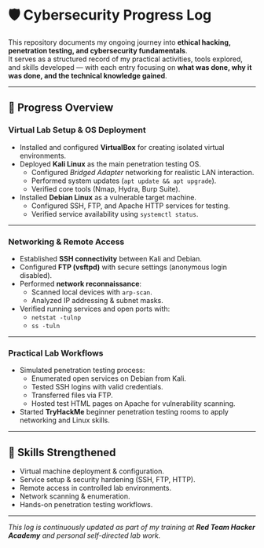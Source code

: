# 🛡️ Cybersecurity Progress Log

This repository documents my ongoing journey into **ethical hacking, penetration testing, and cybersecurity fundamentals**.  
It serves as a structured record of my practical activities, tools explored, and skills developed — with each entry focusing on **what was done, why it was done, and the technical knowledge gained**.

---

## 📂 Progress Overview

### Virtual Lab Setup & OS Deployment
- Installed and configured **VirtualBox** for creating isolated virtual environments.
- Deployed **Kali Linux** as the main penetration testing OS.
  - Configured *Bridged Adapter* networking for realistic LAN interaction.
  - Performed system updates (`apt update && apt upgrade`).
  - Verified core tools (Nmap, Hydra, Burp Suite).
- Installed **Debian Linux** as a vulnerable target machine.
  - Configured SSH, FTP, and Apache HTTP services for testing.
  - Verified service availability using `systemctl status`.

---

### Networking & Remote Access
- Established **SSH connectivity** between Kali and Debian.
- Configured **FTP (vsftpd)** with secure settings (anonymous login disabled).
- Performed **network reconnaissance**:
  - Scanned local devices with `arp-scan`.
  - Analyzed IP addressing & subnet masks.
- Verified running services and open ports with:
  - `netstat -tulnp`
  - `ss -tuln`

---

### Practical Lab Workflows
- Simulated penetration testing process:
  - Enumerated open services on Debian from Kali.
  - Tested SSH logins with valid credentials.
  - Transferred files via FTP.
  - Hosted test HTML pages on Apache for vulnerability scanning.
- Started **TryHackMe** beginner penetration testing rooms to apply networking and Linux skills.

---

## 📌 Skills Strengthened
- Virtual machine deployment & configuration.
- Service setup & security hardening (SSH, FTP, HTTP).
- Remote access in controlled lab environments.
- Network scanning & enumeration.
- Hands-on penetration testing workflows.

---

_This log is continuously updated as part of my training at **Red Team Hacker Academy** and personal self-directed lab work._
